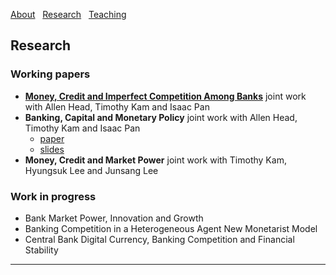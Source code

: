 [About](/index) &nbsp; [Research](/Research) &nbsp; [Teaching](/Teaching)


## Research

### Working papers

- [**Money, Credit and Imperfect Competition Among Banks**](https://github.com/samiengmanng/samiengmanng.github.io/files/8138292/hknp-2022-02-03.pdf)
  joint work with Allen Head, Timothy Kam and Isaac Pan 
- **Banking, Capital and Monetary Policy** 
  joint work with Allen Head, Timothy Kam and Isaac Pan 
  * [paper](https://github.com/samiengmanng/samiengmanng.github.io/files/8667022/bjaww_11_May.pdf)
  * [slides](https://github.com/samiengmanng/samiengmanng.github.io/files/8241717/slides_ANU_v2.pdf)
- **Money, Credit and Market Power** 
  joint work with Timothy Kam, Hyungsuk Lee and Junsang Lee


### Work in progress
* Bank Market Power, Innovation and Growth
* Banking Competition in a Heterogeneous Agent New Monetarist Model
* Central Bank Digital Currency, Banking Competition and Financial Stability

---
<p style="font-size:11px">
